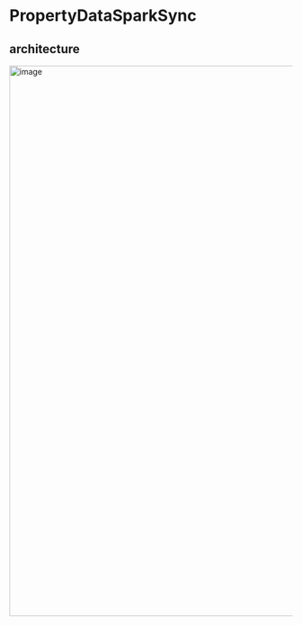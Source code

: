 # PropertyDataSparkSync

## architecture
<img width="978" alt="image" src="https://github.com/PropertyCoinDashboard/PropertyDataSparkSync/assets/52487610/f1446f14-edd5-4b9d-8dcd-a012f361aa85">
